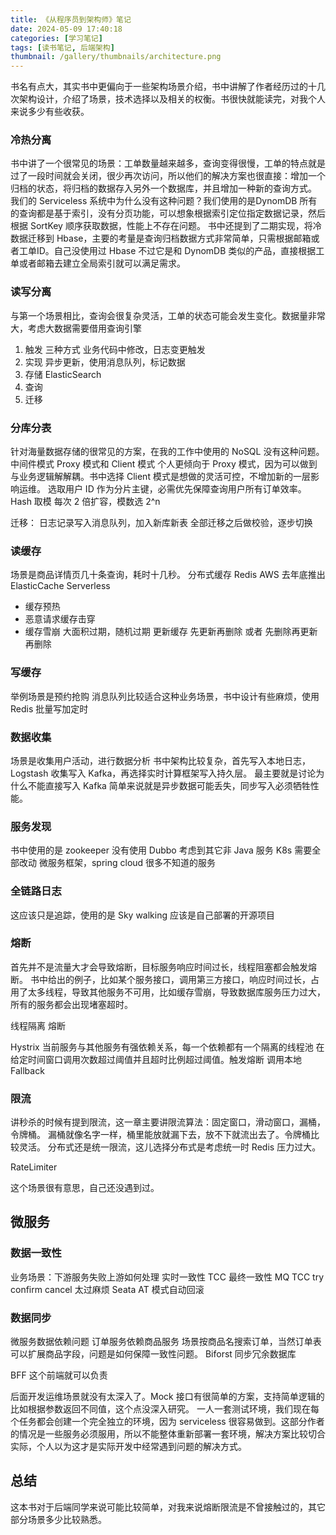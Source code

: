 ```yaml
---
title: 《从程序员到架构师》笔记
date: 2024-05-09 17:40:18
categories: [学习笔记]
tags: [读书笔记, 后端架构]
thumbnail: /gallery/thumbnails/architecture.png
---
```


书名有点大，其实书中更偏向于一些架构场景介绍，书中讲解了作者经历过的十几次架构设计，介绍了场景，技术选择以及相关的权衡。书很快就能读完，对我个人来说多少有些收获。

### 冷热分离

书中讲了一个很常见的场景：工单数量越来越多，查询变得很慢，工单的特点就是过了一段时间就会关闭，很少再次访问，所以他们的解决方案也很直接：增加一个归档的状态，将归档的数据存入另外一个数据库，并且增加一种新的查询方式。
我们的 Serviceless 系统中为什么没有这种问题？我们使用的是DynomDB 所有的查询都是基于索引，没有分页功能，可以想象根据索引定位指定数据记录，然后根据 SortKey 顺序获取数据，性能上不存在问题。
书中还提到了二期实现，将冷数据迁移到 Hbase，主要的考量是查询归档数据方式非常简单，只需根据邮箱或者工单ID。自己没使用过 Hbase 不过它是和 DynomDB 类似的产品，直接根据工单或者邮箱去建立全局索引就可以满足需求。

### 读写分离

与第一个场景相比，查询会很复杂灵活，工单的状态可能会发生变化。数据量非常大，考虑大数据需要借用查询引擎
1. 触发 三种方式 业务代码中修改，日志变更触发
2. 实现 异步更新，使用消息队列，标记数据
3. 存储 ElasticSearch
4. 查询
5. 迁移


### 分库分表

针对海量数据存储的很常见的方案，在我的工作中使用的 NoSQL 没有这种问题。
中间件模式 Proxy 模式和 Client 模式
个人更倾向于 Proxy 模式，因为可以做到与业务逻辑解解耦。书中选择 Client 模式是想做的灵活可控，不增加新的一层影响运维。
选取用户 ID 作为分片主键，必需优先保障查询用户所有订单效率。
Hash 取模 每次 2 倍扩容，模数选 2^n 

迁移： 日志记录写入消息队列，加入新库新表
全部迁移之后做校验，逐步切换


### 读缓存

场景是商品详情页几十条查询，耗时十几秒。
分布式缓存 Redis  AWS 去年底推出 ElasticCache Serverless
- 缓存预热
- 恶意请求缓存击穿
- 缓存雪崩 大面积过期，随机过期
更新缓存
先更新再删除 或者 先删除再更新再删除

### 写缓存

举例场景是预约抢购
消息队列比较适合这种业务场景，书中设计有些麻烦，使用 Redis 批量写加定时

### 数据收集

场景是收集用户活动，进行数据分析
书中架构比较复杂，首先写入本地日志， Logstash 收集写入 Kafka，再选择实时计算框架写入持久层。
最主要就是讨论为什么不能直接写入 Kafka 简单来说就是异步数据可能丢失，同步写入必须牺牲性能。

### 服务发现

书中使用的是 zookeeper 没有使用 Dubbo 考虑到其它非 Java 服务 K8s 需要全部改动
微服务框架，spring cloud
很多不知道的服务


### 全链路日志

这应该只是追踪，使用的是 Sky walking
应该是自己部署的开源项目


### 熔断

首先并不是流量大才会导致熔断，目标服务响应时间过长，线程阻塞都会触发熔断。
书中给出的例子，比如某个服务接口，调用第三方接口，响应时间过长，占用了太多线程，导致其他服务不可用，比如缓存雪崩，导致数据库服务压力过大，所有的服务都会出现堵塞超时。

线程隔离 
熔断

Hystrix
当前服务与其他服务有强依赖关系，每一个依赖都有一个隔离的线程池
在给定时间窗口调用次数超过阈值并且超时比例超过阈值。触发熔断 调用本地 Fallback

### 限流

讲秒杀的时候有提到限流，这一章主要讲限流算法：固定窗口，滑动窗口，漏桶，令牌桶。 漏桶就像名字一样，桶里能放就漏下去，放不下就流出去了。令牌桶比较灵活。
分布式还是统一限流，这儿选择分布式是考虑统一时 Redis 压力过大。

RateLimiter

这个场景很有意思，自己还没遇到过。


## 微服务


### 数据一致性

业务场景：下游服务失败上游如何处理
实时一致性 TCC
最终一致性 MQ
TCC try confirm cancel 太过麻烦
Seata AT 模式自动回滚


### 数据同步

微服务数据依赖问题
订单服务依赖商品服务 场景按商品名搜索订单，当然订单表可以扩展商品字段，问题是如何保障一致性问题。
Biforst 同步冗余数据库

BFF
这个前端就可以负责

后面开发运维场景就没有太深入了。Mock 接口有很简单的方案，支持简单逻辑的比如根据参数返回不同值，这个点没深入研究。
一人一套测试环境，我们现在每个任务都会创建一个完全独立的环境，因为 serviceless 很容易做到。这部分作者的情况是一些服务必须服用，所以不能整体重新部署一套环境，解决方案比较切合实际，个人以为这才是实际开发中经常遇到问题的解决方式。

## 总结
这本书对于后端同学来说可能比较简单，对我来说熔断限流是不曾接触过的，其它部分场景多少比较熟悉。
